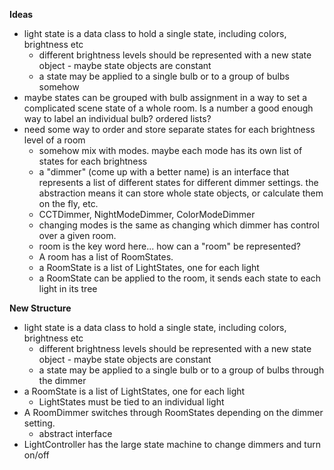 **Ideas**

* light state is a data class to hold a single state, including colors, 
brightness etc
  * different brightness levels should be represented with a new state 
  object - maybe state objects are constant
  * a state may be applied to a single bulb or to a group of bulbs somehow
* maybe states can be grouped with bulb assignment in a way to set a
  complicated scene state of a whole room. Is a number a good enough way to
  label an individual bulb? ordered lists?
* need some way to order and store separate states for each brightness 
level of a room
  * somehow mix with modes. 
  maybe each mode has its own list of states for each brightness
  * a "dimmer" (come up with a better name) is an interface that represents
  a list of different states for different dimmer settings. the abstraction
  means it can store whole state objects, or calculate them on the fly, etc.
  * CCTDimmer, NightModeDimmer, ColorModeDimmer
  * changing modes is the same as changing which dimmer has control over a
  given room.
  * room is the key word here... how can a "room" be represented?
  * A room has a list of RoomStates.
  * a RoomState is a list of LightStates, one for each light
  * a RoomState can be applied to the room, it sends each state to 
  each light in its tree

**New Structure**

* light state is a data class to hold a single state, including colors,
  brightness etc
  * different brightness levels should be represented with a new state
    object - maybe state objects are constant
  * a state may be applied to a single bulb or to a group of bulbs through the dimmer
* a RoomState is a list of LightStates, one for each light
  * LightStates must be tied to an individual light
* A RoomDimmer switches through RoomStates depending on the dimmer setting.
  * abstract interface
* LightController has the large state machine to change dimmers and turn on/off